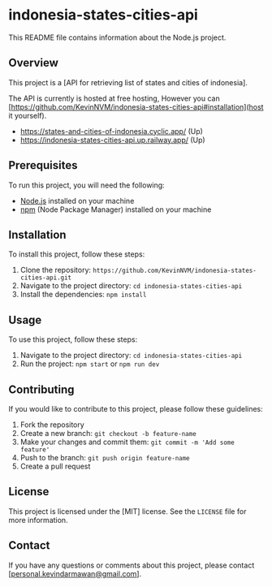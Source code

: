 indonesia-states-cities-api
======================

This README file contains information about the Node.js project.

Overview
--------

This project is a \[API for retrieving list of states and cities of indonesia\].

The API is currently is hosted at free hosting, However you can [https://github.com/KevinNVM/indonesia-states-cities-api#installation](host it yourself).

- https://states-and-cities-of-indonesia.cyclic.app/ (Up)
- https://indonesia-states-cities-api.up.railway.app/ (Up)

Prerequisites
-------------

To run this project, you will need the following:

*   [Node.js](https://nodejs.org/) installed on your machine
*   [npm](https://www.npmjs.com/) (Node Package Manager) installed on your machine

Installation
------------

To install this project, follow these steps:

1.  Clone the repository: `https://github.com/KevinNVM/indonesia-states-cities-api.git`
2.  Navigate to the project directory: `cd indonesia-states-cities-api`
3.  Install the dependencies: `npm install`

Usage
-----

To use this project, follow these steps:

1.  Navigate to the project directory: `cd indonesia-states-cities-api`
2.  Run the project: `npm start` or `npm run dev`

Contributing
------------

If you would like to contribute to this project, please follow these guidelines:

1.  Fork the repository
2.  Create a new branch: `git checkout -b feature-name`
3.  Make your changes and commit them: `git commit -m 'Add some feature'`
4.  Push to the branch: `git push origin feature-name`
5.  Create a pull request

License
-------

This project is licensed under the \[MIT\] license. See the `LICENSE` file for more information.

Contact
-------

If you have any questions or comments about this project, please contact \[personal.kevindarmawan@gmail.com\].
